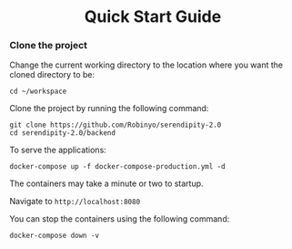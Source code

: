<h1 align="center">Quick Start Guide</h1>

### Clone the project 

Change the current working directory to the location where you want the cloned directory to be:

```
cd ~/workspace
```

Clone the project by running the following command:

```
git clone https://github.com/Robinyo/serendipity-2.0
cd serendipity-2.0/backend
``` 

To serve the applications:

```
docker-compose up -f docker-compose-production.yml -d
```

The containers may take a minute or two to startup.

Navigate to `http://localhost:8080`

You can stop the containers using the following command:

```
docker-compose down -v
```
